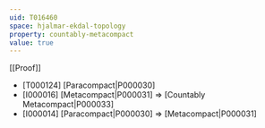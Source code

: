```yaml
---
uid: T016460
space: hjalmar-ekdal-topology
property: countably-metacompact
value: true
---
```

[[Proof]]

* [T000124] [Paracompact|P000030]
* [I000016] [Metacompact|P000031] => [Countably Metacompact|P000033]
* [I000014] [Paracompact|P000030] => [Metacompact|P000031]

